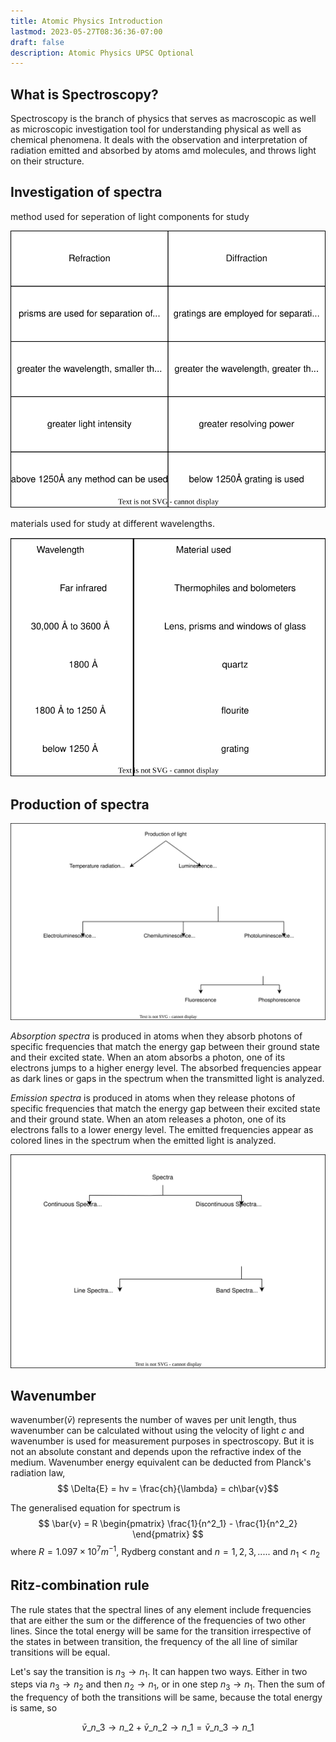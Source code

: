 ```yaml
---
title: Atomic Physics Introduction
lastmod: 2023-05-27T08:36:36-07:00
draft: false
description: Atomic Physics UPSC Optional
---
```


## What is Spectroscopy?

Spectroscopy is the branch of physics that serves as macroscopic as well as microscopic investigation tool for understanding physical as well as chemical phenomena. It deals with the observation and interpretation of radiation emitted and absorbed by atoms amd molecules, and throws light on their structure.

## Investigation of spectra

method used for seperation of light components for study

![seperation of light components](assets/methods_table.svg)

materials used for study at different wavelengths.

![materials used for different wavelengths](assets/materials_used.svg)

## Production of spectra

![different methods of production of light](assets/production_of_light.svg)

*Absorption spectra* is produced in atoms when they absorb photons of specific frequencies that match the energy gap between their ground state and their excited state. When an atom absorbs a photon, one of its electrons jumps to a higher energy level. The absorbed frequencies appear as dark lines or gaps in the spectrum when the transmitted light is analyzed.

*Emission spectra* is produced in atoms when they release photons of specific frequencies that match the energy gap between their excited state and their ground state. When an atom releases a photon, one of its electrons falls to a lower energy level. The emitted frequencies appear as colored lines in the spectrum when the emitted light is analyzed.

![continous and non continous spectra](assets/continous_non-continous_spectra.svg)

## Wavenumber

wavenumber($\bar{v}$) represents the number of waves per unit length, thus wavenumber can be calculated without using the velocity of light $c$ and wavenumber is used for measurement purposes in spectroscopy. But it is not an absolute constant and depends upon the refractive index of the medium. Wavenumber energy equivalent can be deducted from Planck's radiation law,
$$ \Delta{E} = hv = \frac{ch}{\lambda} = ch\bar{v}$$

The generalised equation for spectrum is 
$$ \bar{v} = R
\begin{pmatrix} 
\frac{1}{n^2_1} - \frac{1}{n^2_2} 
\end{pmatrix}
$$
where $R = 1.097 \times 10^7 m^{-1}$, Rydberg constant and $n = 1, 2, 3,.....$ and $n_1 < n_2$

## Ritz-combination rule

The rule states that the spectral lines of any element include frequencies that are either the sum or the difference of the frequencies of two other lines. Since the total energy will be same for the transition irrespective of the states in between transition, the frequency of the all line of similar transitions will be equal.

Let's say the transition is $n_3 \to n_1$. It can happen two ways. Either in two steps via $n_3 \to n_2$ and then $n_2 \to n_1$, or in one step $n_3 \to n_1$. Then the sum of the frequency of both the transitions will be same, because the total energy is same, so

$$ \bar{v}\_{n\_3 \to n\_2} + \bar{v}\_{n\_2 \to n\_1} = \bar{v}\_{n\_3 \to n\_1} $$
